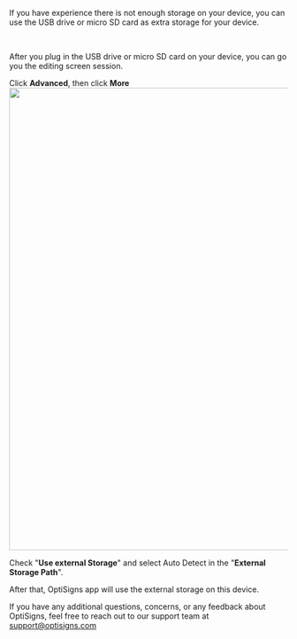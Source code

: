 <p>If you have experience there is not enough storage on your device, you can use the USB drive or micro SD card as extra storage for your device.</p>
<p> </p>
<p>After you plug in the USB drive or micro SD card on your device, you can go you the editing screen session.</p>
<p>Click <strong>Advanced</strong>, then click <strong>More</strong><br><img src="https://support.optisigns.com/hc/article_attachments/20153104606995" width="535" height="835"></p>
<p>Check "<strong>Use external Storage</strong>" and select Auto Detect in the "<strong>External Storage Path</strong>".</p>
<p>After that, OptiSigns app will use the external storage on this device.</p>
<p>If you have any additional questions, concerns, or any feedback about OptiSigns, feel free to reach out to our support team at <a href="mailto:support@optisigns.com" target="_self">support@optisigns.com</a></p>
<p> </p>
<p> </p>